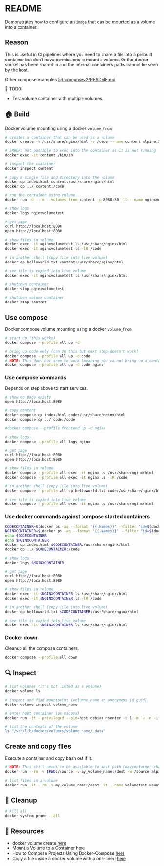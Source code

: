 # README

Demonstrates how to configure an `image` that can be mounted as a volume into a container.  

## Reason

This is useful in CI pipelines where you need to share a file into a prebuilt container but don't have permissions to mount a volume.  Or the docker socket has been shared in and the internal containers paths cannot be seen by the host.  

Other compose examples [59_composev2/README.md](59_composev2/README.md)  

📝 TODO:

* Test volume container with multiple volumes.

## 🏠 Build

Docker volume mounting using a docker `volume_from`  

```sh
# creates a container that can be used as a volume
docker create -v /usr/share/nginx/html -v /code --name content alpine:3.4 /bin/true

# ERROR: not possible to exec into the container as it is not running
docker exec -it content /bin/sh  

# inspect the container
docker inspect content

# copy a single file and directory into the volume
docker cp index.html content:/usr/share/nginx/html
docker cp ../ content:/code 

# run the container using volume
docker run -d --rm --volumes-from content -p 8080:80 -it --name nginxvolumetest nginx:1.21.1 

# show logs 
docker logs nginxvolumetest

# get page
curl http://localhost:8080
open http://localhost:8080

# show files in volume
docker exec -it nginxvolumetest ls /usr/share/nginx/html
docker exec -it nginxvolumetest ls -lR /code

# in another shell (copy file into live volume)
docker cp helloworld.txt content:/usr/share/nginx/html

# see file is copied into live volume
docker exec -it nginxvolumetest ls /usr/share/nginx/html

# shutdown container
docker stop nginxvolumetest

# shutdown volume container
docker stop content 
```

## Use compose

Docker compose volume mounting using a docker `volume_from`  

```sh
# start up (this works)
docker compose --profile all up -d 

# bring up code only (can do this but next step doesn't work)
docker compose --profile all up -d code  
# NOTE: This does not seem to work (meaning you cannot bring up a container later)
docker compose --profile all up -d code nginx
```

### Use compose commands

Depends on step above to start services.  

```sh
# show no page exists
open http://localhost:8080

# copy content
docker compose cp index.html code:/usr/share/nginx/html
docker compose cp ../ code:/code 

#docker compose --profile frontend up -d nginx

# show logs
docker compose --profile all logs nginx  

# get page
curl http://localhost:8080
open http://localhost:8080

# show files in volume
docker compose --profile all exec -it nginx ls /usr/share/nginx/html
docker compose --profile all exec -it nginx ls -lR /code

# in another shell (copy file into live volume)
docker compose --profile all cp helloworld.txt code:/usr/share/nginx/html

# see file is copied into live volume
docker compose --profile all exec -it nginx ls /usr/share/nginx/html

```

### Use docker commands against compose started containers

```sh
CODECONTAINER=$(docker ps -aq --format '{{.Names}}' --filter "id=$(docker compose --profile all ps code -q)")  
NGINXCONTAINER=$(docker ps -aq --format '{{.Names}}' --filter "id=$(docker compose --profile all ps nginx -q)")  
echo $CODECONTAINER
echo $NGINXCONTAINER
docker cp index.html $CODECONTAINER:/usr/share/nginx/html
docker cp ../ $CODECONTAINER:/code 

# show logs 
docker logs $NGINXCONTAINER

# get page
curl http://localhost:8080
open http://localhost:8080

# show files in volume
docker exec -it $NGINXCONTAINER ls /usr/share/nginx/html
docker exec -it $NGINXCONTAINER ls -lR /code

# in another shell (copy file into live volume)
docker cp helloworld.txt $CODECONTAINER:/usr/share/nginx/html

# see file is copied into live volume
docker exec -it $NGINXCONTAINER ls /usr/share/nginx/html
```

### Docker down

Cleanup all the compose containers.  

```sh
docker compose --profile all down     
```

## 🔍 Inspect

```sh
# list volumes (it's not listed as a volume)
docker volume ls    

# inspect and find mountpoint (volumne_name or anonymous id guid)
docker volume inspect volume_name

# enter host container (on macosx)
docker run -it --privileged --pid=host debian nsenter -t 1 -m -u -n -i sh

# list the contents of the volume
ls "/var/lib/docker/volumes/volume_name/_data"
```

## Create and copy files

Execute a container and copy bash out if it.  

```sh
# NOTE: This still needs to be available to host path (devcontainer challenge)
docker run --rm -v $PWD:/source -v my_volume_name:/dest -w /source alpine cp index.html /dest

# list files in a volume
docker run -it --rm -v my_volume_name:/dest -it --name volumetest ubuntu:22.04 /bin/bash -c "ls -la /dest" 
```

## 🧼 Cleanup

```sh
# kill all
docker system prune --all 
```

## 👀 Resources

* docker volume create [here](https://docs.docker.com/engine/reference/commandline/volume_create/)
* Mount a Volume to a Container [here](https://earthly.dev/blog/docker-volumes/#mount-a-volume-to-a-container)
* How to Compose Projects Using Docker-Compose [here](https://www.freecodecamp.org/news/the-docker-handbook/#how-to-compose-projects-using-docker-compose)
* Copy a file inside a docker volume with a one-liner! [here](https://levelup.gitconnected.com/copy-a-file-inside-a-docker-volume-with-a-one-liner-e6fb71e2e4ae)
